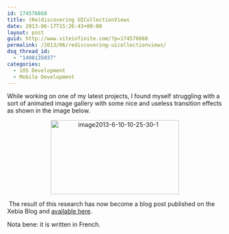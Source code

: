 ```yaml
---
id: 174576668
title: (Re)discovering UICollectionViews
date: 2013-06-17T15:26:43+00:00
layout: post
guid: http://www.viteinfinite.com/?p=174576668
permalink: /2013/06/rediscovering-uicollectionviews/
dsq_thread_id:
  - "1408135037"
categories:
  - iOS Development
  - Mobile Development
---
```


While working on one of my latest projects, I found myself struggling with a sort of animated image gallery with some nice and useless transition effects as shown in the image below.

<p style="text-align: center;">
  <a href="http://www.viteinfinite.com/wp-content/uploads/2013/06/image2013-6-10-10-25-30-1.png"><img class=" wp-image-174576669 aligncenter" alt="image2013-6-10-10-25-30-1" src="http://www.viteinfinite.com/wp-content/uploads/2013/06/image2013-6-10-10-25-30-1-300x174.png" width="300" height="174" srcset="http://viteinfinite.com/wp-content/uploads/2013/06/image2013-6-10-10-25-30-1-300x174.png 300w, http://viteinfinite.com/wp-content/uploads/2013/06/image2013-6-10-10-25-30-1.png 465w" sizes="(max-width: 300px) 100vw, 300px" /></a>
</p>

 The result of this research has now become a blog post published on the Xebia Blog and [available here](http://blog.xebia.fr/2013/06/17/a-la-redecouverte-de-la-uicollectionview/).

Nota bene: it is written in French.